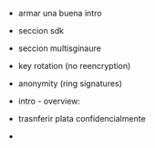 - armar una buena intro
- seccion sdk
- seccion multisginaure
- key rotation (no reencryption)
- anonymity (ring signatures)

- intro - overview: 
- trasnferir plata confidencialmente
- 
